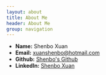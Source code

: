 ```yaml
---
layout: about
title: About Me
header: About Me
group: navigation
---
```

 * **Name:** Shenbo Xuan
 * **Email:** [xuanshenbo@hotmail.com](mailto:xuanshenbo@hotmail.com)
 * **Github:** [Shenbo's Github](https://github.com/xuanshenbo)
 * **LinkedIn:** [Shenbo Xuan](https://nz.linkedin.com/in/xuanshenbo)
